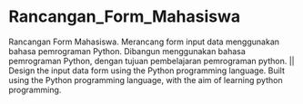 # Rancangan_Form_Mahasiswa
Rancangan Form Mahasiswa. Merancang form input data menggunakan bahasa pemrograman Python. Dibangun menggunakan bahasa pemrograman Python, dengan tujuan pembelajaran pemrograman python. ||  Design the input data form using the Python programming language. Built using the Python programming language, with the aim of learning python programming.
